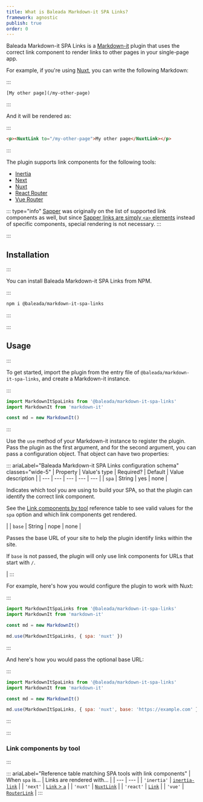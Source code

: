 ```yaml
---
title: What is Baleada Markdown-it SPA Links?
framework: agnostic
publish: true
order: 0
---
```


Baleada Markdown-it SPA Links is a [Markdown-it](https://markdown-it.github.io/) plugin that uses the correct link component to render links to other pages in your single-page app.

For example, if you're using [Nuxt](https://nuxtjs.org), you can write the following Markdown:

:::
```
[My other page](/my-other-page)
```
:::

And it will be rendered as:

:::
```html
<p><NuxtLink to="/my-other-page">My other page</NuxtLink></p>
```
:::

The plugin supports link components for the following tools:
- [Inertia](https://inertiajs.com)
- [Next](https://nextjs.org)
- [Nuxt](https://nuxtjs.org)
- [React Router](https://reacttraining.com/react-router/)
- [Vue Router](https://router.vuejs.org/)

::: type="info"
[Sapper](https://sapper.svelte.dev) was originally on the list of supported link components as well, but since [Sapper links are simply `<a>` elements](https://sapper.svelte.dev/docs#Comparison_with_Next_js) instead of specific components, special rendering is not necessary.
:::


:::
## Installation
:::

You can install Baleada Markdown-it SPA Links from NPM.

:::
```bash
npm i @baleada/markdown-it-spa-links
```
:::


:::
## Usage
:::

To get started, import the plugin from the entry file of `@baleada/markdown-it-spa-links`, and create a Markdown-it instance.

:::
```js
import MarkdownItSpaLinks from '@baleada/markdown-it-spa-links'
import MarkdownIt from 'markdown-it'

const md = new MarkdownIt()
```
:::

Use the `use` method of your Markdown-it instance to register the plugin. Pass the plugin as the first argument, and for the second argument, you can pass a configuration object. That object can have two properties:

::: ariaLabel="Baleada Markdown-it SPA Links configuration schema" classes="wide-5"
| Property | Value's type | Required? | Default | Value description |
| --- | --- | --- | --- | --- |
| `spa` | String | yes | none | <p>Indicates which tool you are using to build your SPA, so that the plugin can identify the correct link component.</p><p>See the [Link components by tool](#Link-components-by-tool) reference table to see valid values for the `spa` option and which link components get rendered.</p> |
| `base` | String | nope | none | <p>Passes the base URL of your site to help the plugin identify links within the site.</p><p>If `base` is not passed, the plugin will only use link components for URLs that start with `/`.</p> |
:::

For example, here's how you would configure the plugin to work with Nuxt:

:::
```js
import MarkdownItSpaLinks from '@baleada/markdown-it-spa-links'
import MarkdownIt from 'markdown-it'

const md = new MarkdownIt()

md.use(MarkdownItSpaLinks, { spa: 'nuxt' })
```
:::

And here's how you would pass the optional base URL:

:::
```js
import MarkdownItSpaLinks from '@baleada/markdown-it-spa-links'
import MarkdownIt from 'markdown-it'

const md = new MarkdownIt()

md.use(MarkdownItSpaLinks, { spa: 'nuxt', base: 'https://example.com' })
```
:::


:::
### Link components by tool
:::

::: ariaLabel="Reference table matching SPA tools with link components"
| When `spa` is... | Links are rendered with... |
| --- | --- |
| `'inertia'` | [`inertia-link`](https://inertiajs.com/links#top) |
| `'next'` | [`Link` > `a`](https://nextjs.org/docs#with-link) |
| `'nuxt'` | [`NuxtLink`](https://nuxtjs.org/api/components-nuxt-link#the-lt-nuxt-link-gt-component) |
| `'react'` | [`Link`](https://reacttraining.com/react-router/web/api/Link) |
| `'vue'` | [`RouterLink`](https://router.vuejs.org/api/#router-link) |
:::
